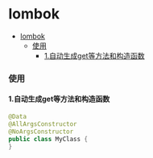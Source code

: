 # lombok

<!-- @import "[TOC]" {cmd="toc" depthFrom=1 depthTo=6 orderedList=false} -->
<!-- code_chunk_output -->

- [lombok](#lombok)
    - [使用](#使用)
      - [1.自动生成get等方法和构造函数](#1自动生成get等方法和构造函数)

<!-- /code_chunk_output -->

### 使用

#### 1.自动生成get等方法和构造函数
```java
@Data
@AllArgsConstructor
@NoArgsConstructor
public class MyClass {
}
```
